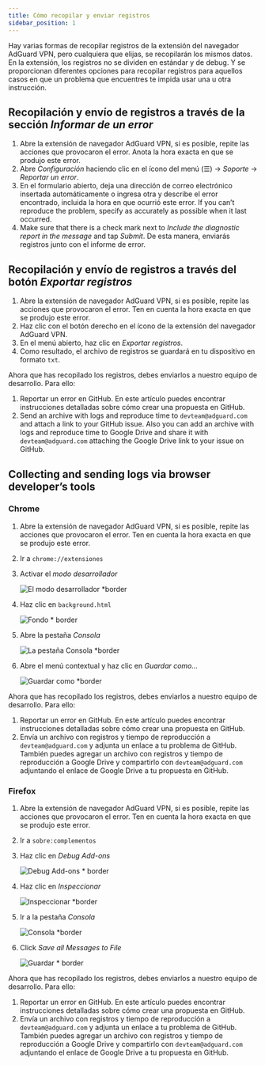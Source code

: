 ```yaml
---
title: Cómo recopilar y enviar registros
sidebar_position: 1
---
```


Hay varias formas de recopilar registros de la extensión del navegador AdGuard VPN, pero cualquiera que elijas, se recopilarán los mismos datos. En la extensión, los registros no se dividen en estándar y de debug. Y se proporcionan diferentes opciones para recopilar registros para aquellos casos en que un problema que encuentres te impida usar una u otra instrucción.

## Recopilación y envío de registros a través de la sección *Informar de un error*

1. Abre la extensión de navegador AdGuard VPN, si es posible, repite las acciones que provocaron el error. Anota la hora exacta en que se produjo este error.
1. Abre *Configuración* haciendo clic en el ícono del menú (☰) → *Soporte* → *Reportar un error*.
1. En el formulario abierto, deja una dirección de correo electrónico insertada automáticamente o ingresa otra y describe el error encontrado, incluida la hora en que ocurrió este error. If you can’t reproduce the problem, specify as accurately as possible when it last occurred.
1. Make sure that there is a check mark next to *Include the diagnostic report in the message* and tap *Submit*. De esta manera, enviarás registros junto con el informe de error.

## Recopilación y envío de registros a través del botón *Exportar registros*

1. Abre la extensión de navegador AdGuard VPN, si es posible, repite las acciones que provocaron el error. Ten en cuenta la hora exacta en que se produjo este error.
1. Haz clic con el botón derecho en el ícono de la extensión del navegador AdGuard VPN.
1. En el menú abierto, haz clic en *Exportar registros*.
1. Como resultado, el archivo de registros se guardará en tu dispositivo en formato `txt`.

Ahora que has recopilado los registros, debes enviarlos a nuestro equipo de desarrollo. Para ello:

1. Reportar un error en GitHub. En este artículo puedes encontrar instrucciones detalladas sobre cómo crear una propuesta en GitHub.
1. Send an archive with logs and reproduce time to `devteam@adguard.com` and attach a link to your GitHub issue. Also you can add an archive with logs and reproduce time to Google Drive and share it with `devteam@adguard.com` attaching the Google Drive link to your issue on GitHub.

## Collecting and sending logs via browser developer’s tools

### Chrome

1. Abre la extensión de navegador AdGuard VPN, si es posible, repite las acciones que provocaron el error. Ten en cuenta la hora exacta en que se produjo este error.
1. Ir a `chrome://extensiones`
1. Activar el *modo desarrollador*

    ![El modo desarrollador *border](https://cdn.adguardvpn.com/content/kb/vpn/browser_extension/dev_mode.png)

1. Haz clic en `background.html`

    ![Fondo * border](https://cdn.adguardvpn.com/content/kb/vpn/browser_extension/backgroung.png)

1. Abre la pestaña *Consola*

    ![La pestaña Consola *border](https://cdn.adguardvpn.com/content/kb/vpn/browser_extension/console.png)

1. Abre el menú contextual y haz clic en *Guardar como…*

    ![Guardar como *border](https://cdn.adguardvpn.com/content/kb/vpn/browser_extension/save.png)

Ahora que has recopilado los registros, debes enviarlos a nuestro equipo de desarrollo. Para ello:

1. Reportar un error en GitHub. En este artículo puedes encontrar instrucciones detalladas sobre cómo crear una propuesta en GitHub.
1. Envía un archivo con registros y tiempo de reproducción a `devteam@adguard.com` y adjunta un enlace a tu problema de GitHub. También puedes agregar un archivo con registros y tiempo de reproducción a Google Drive y compartirlo con `devteam@adguard.com` adjuntando el enlace de Google Drive a tu propuesta en GitHub.

### Firefox

1. Abre la extensión de navegador AdGuard VPN, si es posible, repite las acciones que provocaron el error. Ten en cuenta la hora exacta en que se produjo este error.
1. Ir a `sobre:complementos`
1. Haz clic en *Debug Add-ons*

    ![Debug Add-ons * border](https://cdn.adguardvpn.com/content/kb/vpn/browser_extension/add-ons.png)

1. Haz clic en *Inspeccionar*

    ![Inspeccionar *border](https://cdn.adguardvpn.com/content/kb/vpn/browser_extension/inspect.png)

1. Ir a la pestaña *Consola*

    ![Consola *border](https://cdn.adguardvpn.com/content/kb/vpn/browser_extension/ff_console.png)

1. Click *Save all Messages to File*

    ![Guardar * border](https://cdn.adguardvpn.com/content/kb/vpn/browser_extension/save-to-file.png)

Ahora que has recopilado los registros, debes enviarlos a nuestro equipo de desarrollo. Para ello:

1. Reportar un error en GitHub. En este artículo puedes encontrar instrucciones detalladas sobre cómo crear una propuesta en GitHub.
1. Envía un archivo con registros y tiempo de reproducción a `devteam@adguard.com` y adjunta un enlace a tu problema de GitHub. También puedes agregar un archivo con registros y tiempo de reproducción a Google Drive y compartirlo con `devteam@adguard.com` adjuntando el enlace de Google Drive a tu propuesta en GitHub.
